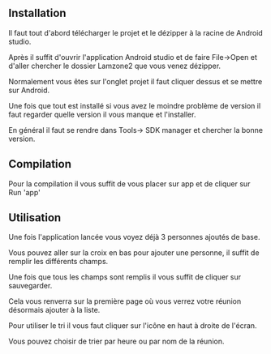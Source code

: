 ## Installation
Il faut tout d'abord télécharger le projet et le dézipper à la racine de Android studio.

Après il suffit d'ouvrir l'application Android studio et de faire File->Open et d'aller chercher le dossier Lamzone2 que vous venez dézipper.

Normalement vous êtes sur l'onglet projet il faut cliquer dessus et se mettre sur Android.

Une fois que tout est installé si vous avez le moindre problème de version il faut regarder quelle version il vous manque et l'installer.

En général il faut se rendre dans Tools-> SDK manager et chercher la bonne version.

## Compilation

Pour la compilation il vous suffit de vous placer sur app et de cliquer sur Run 'app'

## Utilisation
Une fois l'application lancée vous voyez déjà 3 personnes ajoutés de base.

Vous pouvez aller sur la croix en bas pour ajouter une personne, il suffit de remplir les différents champs.

Une fois que tous les champs sont remplis il vous suffit de cliquer sur sauvegarder.

Cela vous renverra sur la première page où vous verrez votre réunion désormais ajouter à la liste.

Pour utiliser le tri il vous faut cliquer sur l'icône en haut à droite de l'écran.

Vous pouvez choisir de trier par heure ou par nom de la réunion.

